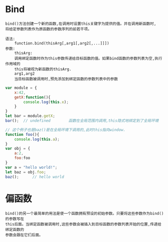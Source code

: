 # Bind

    bind()方法创建一个新的函数,在调用时设置this关键字为提供的值。并在调用新函数时,
    将给定参数列表作为原函数的参数序列的前若干项。
    
    语法:
        function.bind(thisArg[,arg1[,arg2[,...]]])
    参数:
        thisArg:
        调用绑定函数时作为this参数传递给目标函数的值。如果bind函数的参数列表为空,执行作用域的
        this将被视为新函数的thisArg.
        arg1,arg2
        当目标函数被调用时,预先添加到绑定函数的参数列表中的参数
```js
var module = {
    x:42,
    getX:function(){
        console.log(this.x);
    }
}
let bar = module.getX;
bar();  // undefined        函数在全局范围内调用,this隐式地绑定到了全局环境
```
```js
// 这个例子也是baz()是在全局环境下调用的,此时this指向window.
function foo(){
    console.log(this.a);
}
var obj = {
    a:2,
    foo:foo
}
var a = "hello world!";
let baz = obj.foo;
baz();      // hello world
```

# 偏函数

    bind()的另一个最简单的用法是使一个函数拥有预设的初始参数。只要将这些参数作为bind()的参数写在
    this后面。当绑定函数被调用时,这些参数会被插入到目标函数的参数列表开始的位置,传递给绑定函数的
    参数会跟在它们后面。
    
    
    
    
    
    
    
    
    
    
    
    
    
    
    
    
    
    
    
    
    
    
    
    
    
    
    
    
    
    
    
    
    
    
    
    
    
    
    
    